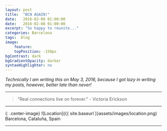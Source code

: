 ```yaml
---
layout: post
title:  "BCN AGAIN!"
date:   2016-02-08 01:00:00
date:   2016-02-08 01:00:00
excerpt: "So happy to reunite..."
categories: Barcelona
tags:  blog
image:
    feature: 
    topPosition: -150px
bgContrast: dark
bgGradientOpacity: darker
syntaxHighlighter: no
---
```


*Technically I am writing this on May 3, 2016, because I got lazy in writing my posts, however, better late than never!*



<hr>

<blockquote class="largeQuote">"Real connections live on forever." - Victoria Erickson</blockquote>

<hr>

{: .center-image}
![Location]({{ site.baseurl }}assets/images/location.png) Barcelona, Cataluña, Spain

<hr>